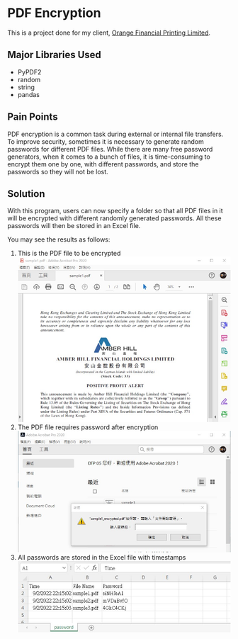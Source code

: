 # PDF Encryption

This is a project done for my client, [Orange Financial Printing Limited](https://www.orangefinprinting.com/).

## Major Libraries Used
* PyPDF2
* random
* string
* pandas

## Pain Points
PDF encryption is a common task during external or internal file transfers. To improve security, sometimes it is necessary to generate random passwords for different PDF files. While there are many free password generators, when it comes to a bunch of files, it is time-consuming to encrypt them one by one, with different passwords, and store the passwords so they will not be lost.

## Solution
With this program, users can now specify a folder so that all PDF files in it will be encrypted with different randomly generated passwords. All these passwords will then be stored in an Excel file.

You may see the results as follows:
1. This is the PDF file to be encrypted
    ![before](images/before.jpg)
2. The PDF file requires password after encryption
    ![after](images/after.jpg)
3. All passwords are stored in the Excel file with timestamps
    ![excel](images/excel.jpg)